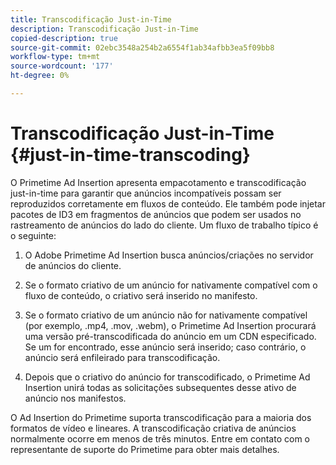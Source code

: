 ```yaml
---
title: Transcodificação Just-in-Time
description: Transcodificação Just-in-Time
copied-description: true
source-git-commit: 02ebc3548a254b2a6554f1ab34afbb3ea5f09bb8
workflow-type: tm+mt
source-wordcount: '177'
ht-degree: 0%

---
```


# Transcodificação Just-in-Time {#just-in-time-transcoding}

O Primetime Ad Insertion apresenta empacotamento e transcodificação just-in-time para garantir que anúncios incompatíveis possam ser reproduzidos corretamente em fluxos de conteúdo. Ele também pode injetar pacotes de ID3 em fragmentos de anúncios que podem ser usados no rastreamento de anúncios do lado do cliente.
Um fluxo de trabalho típico é o seguinte:

1. O Adobe Primetime Ad Insertion busca anúncios/criações no servidor de anúncios do cliente.

1. Se o formato criativo de um anúncio for nativamente compatível com o fluxo de conteúdo, o criativo será inserido no manifesto.

1. Se o formato criativo de um anúncio não for nativamente compatível (por exemplo, .mp4, .mov, .webm), o Primetime Ad Insertion procurará uma versão pré-transcodificada do anúncio em um CDN especificado. Se um for encontrado, esse anúncio será inserido; caso contrário, o anúncio será enfileirado para transcodificação.

1. Depois que o criativo do anúncio for transcodificado, o Primetime Ad Insertion unirá todas as solicitações subsequentes desse ativo de anúncio nos manifestos.

O Ad Insertion do Primetime suporta transcodificação para a maioria dos formatos de vídeo e lineares. A transcodificação criativa de anúncios normalmente ocorre em menos de três minutos. Entre em contato com o representante de suporte do Primetime para obter mais detalhes.
